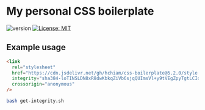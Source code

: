 # My personal CSS boilerplate

![version](https://img.shields.io/github/release/hchiam/css-boilerplate) [![License: MIT](https://img.shields.io/badge/License-MIT-yellow.svg)](https://github.com/hchiam/css-boilerplate/blob/master/LICENSE)

## Example usage

```html
<link
  rel="stylesheet"
  href="https://cdn.jsdelivr.net/gh/hchiam/css-boilerplate@5.2.0/style.css"
  integrity="sha384-loTINSLDN8xR8dwKbkqZiVb6sjqQUImsVl+y9tVEgZpyTgtLCIdmxC4O5Q+fspdT"
  crossorigin="anonymous"
/>
```

```bash
bash get-integrity.sh
```
